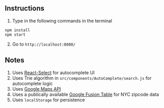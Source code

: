 ## Instructions
1. Type in the following commands in the terminal
  ```shell
  npm install
  npm start
  ```
2. Go to `http://localhost:8080/`

## Notes
1. Uses [React-Select](https://github.com/JedWatson/react-select) for autocomplete UI
2. Uses Trie algorithm in `src/components/AutoComplete/search.js` for autocomplete logic
3. Uses [Google Maps API](https://developers.google.com/maps/)
4. Uses a publically available [Google Fusion Table](https://developers.google.com/fusiontables/) for NYC zipcode data
5. Uses `localStorage` for persistence